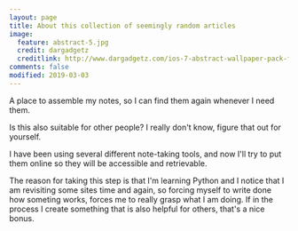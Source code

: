 ```yaml
---
layout: page
title: About this collection of seemingly random articles
image:
  feature: abstract-5.jpg
  credit: dargadgetz
  creditlink: http://www.dargadgetz.com/ios-7-abstract-wallpaper-pack-for-iphone-5-and-ipod-touch-retina/
comments: false
modified: 2019-03-03
---
```


A place to assemble my notes, so I can find them again whenever I need them.

Is this also suitable for other people? I really don't know, figure that out for yourself.

I have been using several different note-taking tools, and now I'll try to put them  online so they will be accessible and retrievable.

The reason for taking this step is that I'm learning Python and I notice that I am revisiting some sites time and again, so forcing myself to write done how someting works, forces me to really grasp what I am doing. If in the process I create something that is also helpful for others, that's a nice bonus.

